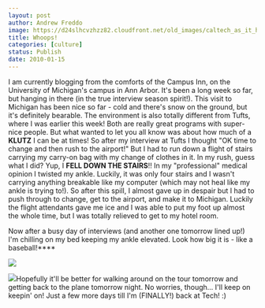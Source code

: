 ```yaml
---
layout: post
author: Andrew Freddo
image: https://d24slhcvzhzz82.cloudfront.net/old_images/caltech_as_it_happens/6a0105349b8251970b012876d81877970c.jpg
title: Whoops!
categories: [culture]
status: Publish
date: 2010-01-15
---
```



I am currently blogging from the comforts of the Campus Inn, on the University of Michigan's campus in Ann Arbor. It's been a long week so far, but hanging in there (in the true interview season spirit!). This visit to Michigan has been nice so far - cold and there's snow on the ground, but it's definitely bearable. The environment is also totally different from Tufts, where I was earlier this week! Both are really great programs with super-nice people. But what wanted to let you all know was about how much of a **KLUTZ** I can be at times!
So after my interview at Tufts I thought "OK time to change and then rush to the airport!" But I had to run down a flight of stairs carrying my carry-on bag with my change of clothes in it. In my rush, guess what I did? Yup, I **FELL DOWN THE STAIRS**!! In my "professional" medical opinion I twisted my ankle. Luckily, it was only four stairs and I wasn't carrying anything breakable like my computer (which may not heal like my ankle is trying to!). So after this spill, I almost gave up in despair but I had to push through to change, get to the airport, and make it to Michigan. Luckily the flight attendants gave me ice and I was able to put my foot up almost the whole time, but I was totally relieved to get to my hotel room.

Now after a busy day of interviews (and another one tomorrow lined up!) I'm chilling on my bed keeping my ankle elevated. Look how big it is - like a baseball!****

![](https://d24slhcvzhzz82.cloudfront.net/old_images/caltech_as_it_happens/6a0105349b8251970b0120a7d58989970b.jpg)

![](https://d24slhcvzhzz82.cloudfront.net/old_images/caltech_as_it_happens/6a0105349b8251970b0120a7d58a8e970b.jpg)Hopefully it'll be better for walking around on the tour tomorrow and getting back to the plane tomorrow night. No worries, though... I'll keep on keepin' on! Just a few more days till I'm (FINALLY!) back at Tech! :)
